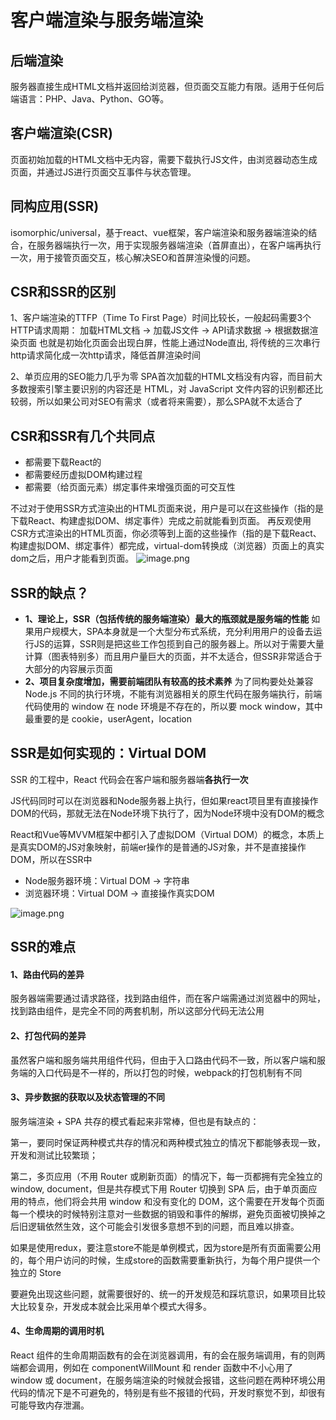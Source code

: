 # 客户端渲染与服务端渲染
## 后端渲染
服务器直接生成HTML文档并返回给浏览器，但页面交互能力有限。适用于任何后端语言：PHP、Java、Python、GO等。
## 客户端渲染(CSR)
页面初始加载的HTML文档中无内容，需要下载执行JS文件，由浏览器动态生成页面，并通过JS进行页面交互事件与状态管理。
## 同构应用(SSR)
isomorphic/universal，基于react、vue框架，客户端渲染和服务器端渲染的结合，在服务器端执行一次，用于实现服务器端渲染（首屏直出），在客户端再执行一次，用于接管页面交互，核心解决SEO和首屏渲染慢的问题。

## CSR和SSR的区别
1、客户端渲染的TTFP（Time To First Page）时间比较长，一般起码需要3个HTTP请求周期：
加载HTML文档 -> 加载JS文件 -> API请求数据 -> 根据数据渲染页面
也就是初始化页面会出现白屏，性能上通过Node直出, 将传统的三次串行http请求简化成一次http请求，降低首屏渲染时间

2、单页应用的SEO能力几乎为零
SPA首次加载的HTML文档没有内容，而目前大多数搜索引擎主要识别的内容还是 HTML，对 JavaScript 文件内容的识别都还比较弱，所以如果公司对SEO有需求（或者将来需要），那么SPA就不太适合了

## CSR和SSR有几个共同点

- 都需要下载React的
- 都需要经历虚拟DOM构建过程
- 都需要（给页面元素）绑定事件来增强页面的可交互性

不过对于使用SSR方式渲染出的HTML页面来说，用户是可以在这些操作（指的是下载React、构建虚拟DOM、绑定事件）完成之前就能看到页面。
再反观使用CSR方式渲染出的HTML页面，你必须等到上面的这些操作（指的是下载React、构建虚拟DOM、绑定事件）都完成，virtual-dom转换成（浏览器）页面上的真实dom之后，用户才能看到页面。
![image.png](https://upload-images.jianshu.io/upload_images/6541235-123262f9912c0c95.png?imageMogr2/auto-orient/strip%7CimageView2/2/w/1240)

## SSR的缺点？

- **1、理论上，SSR（包括传统的服务端渲染）最大的瓶颈就是服务端的性能**
  如果用户规模大，SPA本身就是一个大型分布式系统，充分利用用户的设备去运行JS的运算，SSR则是把这些工作包揽到自己的服务器上。所以对于需要大量计算（图表特别多）而且用户量巨大的页面，并不太适合，但SSR非常适合于大部分的内容展示页面
- **2、项目复杂度增加，需要前端团队有较高的技术素养**
  为了同构要处处兼容 Node.js 不同的执行环境，不能有浏览器相关的原生代码在服务端执行，前端代码使用的 window 在 node 环境是不存在的，所以要 mock window，其中最重要的是 cookie，userAgent，location

## SSR是如何实现的：Virtual DOM

SSR 的工程中，React 代码会在客户端和服务器端**各执行一次**

JS代码同时可以在浏览器和Node服务器上执行，但如果react项目里有直接操作DOM的代码，那就无法在Node环境下执行了，因为Node环境中没有DOM的概念

React和Vue等MVVM框架中都引入了虚拟DOM（Virtual DOM）的概念，本质上是真实DOM的JS对象映射，前端er操作的是普通的JS对象，并不是直接操作DOM，所以在SSR中

- Node服务器环境：Virtual DOM -> 字符串
- 浏览器环境：Virtual DOM -> 直接操作真实DOM

![image.png](https://upload-images.jianshu.io/upload_images/6541235-85ec9463d56ef276.png?imageMogr2/auto-orient/strip%7CimageView2/2/w/1240)
## SSR的难点

#### 1、路由代码的差异

服务器端需要通过请求路径，找到路由组件，而在客户端需通过浏览器中的网址，找到路由组件，是完全不同的两套机制，所以这部分代码无法公用

#### 2、打包代码的差异

虽然客户端和服务端共用组件代码，但由于入口路由代码不一致，所以客户端和服务端的入口代码是不一样的，所以打包的时候，webpack的打包机制有不同

#### 3、异步数据的获取以及状态管理的不同

服务端渲染 + SPA 共存的模式看起来非常棒，但也是有缺点的：

第一，要同时保证两种模式共存的情况和两种模式独立的情况下都能够表现一致，开发和测试比较繁琐；

第二，多页应用（不用 Router 或刷新页面）的情况下，每一页都拥有完全独立的 window, document，但是共存模式下用 Router 切换到 SPA 后，由于单页面应用的特点，他们将会共用 window 和没有变化的 DOM，这个需要在开发每个页面每一个模块的时候特别注意对一些数据的销毁和事件的解绑，避免页面被切换掉之后旧逻辑依然生效，这个可能会引发很多意想不到的问题，而且难以排查。

如果是使用redux，要注意store不能是单例模式，因为store是所有页面需要公用的，每个用户访问的时候，生成store的函数需要重新执行，为每个用户提供一个独立的 Store

要避免出现这些问题，就需要很好的、统一的开发规范和踩坑意识，如果项目比较大比较复杂，开发成本就会比采用单个模式大得多。

#### 4、生命周期的调用时机

React 组件的生命周期函数有的会在浏览器调用，有的会在服务端调用，有的则两端都会调用，例如在 componentWillMount 和 render 函数中不小心用了 window 或 document，在服务端渲染的时候就会报错，这些问题在两种环境公用代码的情况下是不可避免的，特别是有些不报错的代码，开发时察觉不到，却很有可能导致内存泄漏。